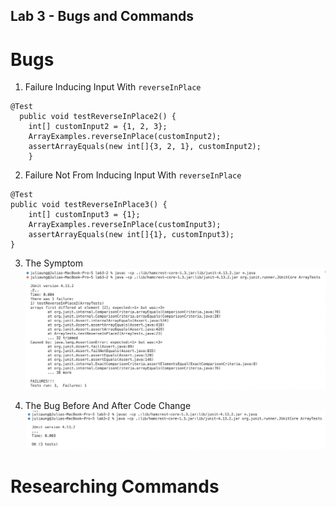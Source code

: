 ## Lab 3 - Bugs and Commands

# Bugs
1. Failure Inducing Input With `reverseInPlace` 
```
@Test 
  public void testReverseInPlace2() {
    int[] customInput2 = {1, 2, 3};
    ArrayExamples.reverseInPlace(customInput2);
    assertArrayEquals(new int[]{3, 2, 1}, customInput2);
    }
```
  
2. Failure Not From Inducing Input With `reverseInPlace`
```
@Test
public void testReverseInPlace3() {
    int[] customInput3 = {1};
    ArrayExamples.reverseInPlace(customInput3);
    assertArrayEquals(new int[]{1}, customInput3);
}
```
3. The Symptom
  ![Image](lab3-ss1.png)

4. The Bug Before And After Code Change
  ![Image](lab3-ss2.png)


# Researching Commands
